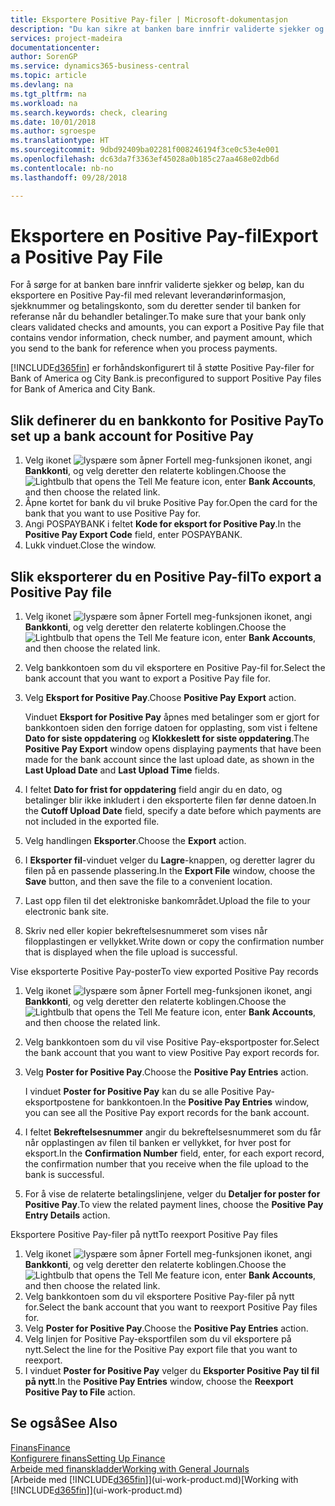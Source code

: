 ```yaml
---
title: Eksportere Positive Pay-filer | Microsoft-dokumentasjon
description: "Du kan sikre at banken bare innfrir validerte sjekker og beløp, ved å eksportere en Positive Pay-fil som inneholder leverandør-og betalingsinformasjon."
services: project-madeira
documentationcenter: 
author: SorenGP
ms.service: dynamics365-business-central
ms.topic: article
ms.devlang: na
ms.tgt_pltfrm: na
ms.workload: na
ms.search.keywords: check, clearing
ms.date: 10/01/2018
ms.author: sgroespe
ms.translationtype: HT
ms.sourcegitcommit: 9dbd92409ba02281f008246194f3ce0c53e4e001
ms.openlocfilehash: dc63da7f3363ef45028a0b185c27aa468e02db6d
ms.contentlocale: nb-no
ms.lasthandoff: 09/28/2018

---
```

# <a name="export-a-positive-pay-file"></a><span data-ttu-id="778da-103">Eksportere en Positive Pay-fil</span><span class="sxs-lookup"><span data-stu-id="778da-103">Export a Positive Pay File</span></span>
<span data-ttu-id="778da-104">For å sørge for at banken bare innfrir validerte sjekker og beløp, kan du eksportere en Positive Pay-fil med relevant leverandørinformasjon, sjekknummer og betalingskonto, som du deretter sender til banken for referanse når du behandler betalinger.</span><span class="sxs-lookup"><span data-stu-id="778da-104">To make sure that your bank only clears validated checks and amounts, you can export a Positive Pay file that contains vendor information, check number, and payment amount, which you send to the bank for reference when you process payments.</span></span>

[!INCLUDE[d365fin](includes/d365fin_md.md)] <span data-ttu-id="778da-105">er forhåndskonfigurert til å støtte Positive Pay-filer for Bank of America og City Bank.</span><span class="sxs-lookup"><span data-stu-id="778da-105">is preconfigured to support Positive Pay files for Bank of America and City Bank.</span></span>

## <a name="to-set-up-a-bank-account-for-positive-pay"></a><span data-ttu-id="778da-106">Slik definerer du en bankkonto for Positive Pay</span><span class="sxs-lookup"><span data-stu-id="778da-106">To set up a bank account for Positive Pay</span></span>
1. <span data-ttu-id="778da-107">Velg ikonet ![lyspære som åpner Fortell meg-funksjonen](media/ui-search/search_small.png "Fortell hva du vil gjøre") ikonet, angi **Bankkonti**, og velg deretter den relaterte koblingen.</span><span class="sxs-lookup"><span data-stu-id="778da-107">Choose the ![Lightbulb that opens the Tell Me feature](media/ui-search/search_small.png "Tell me what you want to do") icon, enter **Bank Accounts**, and then choose the related link.</span></span>
2. <span data-ttu-id="778da-108">Åpne kortet for bank du vil bruke Positive Pay for.</span><span class="sxs-lookup"><span data-stu-id="778da-108">Open the card for the bank that you want to use Positive Pay for.</span></span>
3. <span data-ttu-id="778da-109">Angi POSPAYBANK i feltet **Kode for eksport for Positive Pay**.</span><span class="sxs-lookup"><span data-stu-id="778da-109">In the **Positive Pay Export Code** field, enter POSPAYBANK.</span></span>
4. <span data-ttu-id="778da-110">Lukk vinduet.</span><span class="sxs-lookup"><span data-stu-id="778da-110">Close the window.</span></span>

## <a name="to-export-a-positive-pay-file"></a><span data-ttu-id="778da-111">Slik eksporterer du en Positive Pay-fil</span><span class="sxs-lookup"><span data-stu-id="778da-111">To export a Positive Pay file</span></span>
1. <span data-ttu-id="778da-112">Velg ikonet ![lyspære som åpner Fortell meg-funksjonen](media/ui-search/search_small.png "Fortell hva du vil gjøre") ikonet, angi **Bankkonti**, og velg deretter den relaterte koblingen.</span><span class="sxs-lookup"><span data-stu-id="778da-112">Choose the ![Lightbulb that opens the Tell Me feature](media/ui-search/search_small.png "Tell me what you want to do") icon, enter **Bank Accounts**, and then choose the related link.</span></span>
2. <span data-ttu-id="778da-113">Velg bankkontoen som du vil eksportere en Positive Pay-fil for.</span><span class="sxs-lookup"><span data-stu-id="778da-113">Select the bank account that you want to export a Positive Pay file for.</span></span>
3. <span data-ttu-id="778da-114">Velg **Eksport for Positive Pay**.</span><span class="sxs-lookup"><span data-stu-id="778da-114">Choose **Positive Pay Export** action.</span></span>

    <span data-ttu-id="778da-115">Vinduet **Eksport for Positive Pay** åpnes med betalinger som er gjort for bankkontoen siden den forrige datoen for opplasting, som vist i feltene **Dato for siste oppdatering** og **Klokkeslett for siste oppdatering**.</span><span class="sxs-lookup"><span data-stu-id="778da-115">The **Positive Pay Export** window opens displaying payments that have been made for the bank account since the last upload date, as shown in the **Last Upload Date** and **Last Upload Time** fields.</span></span>
4. <span data-ttu-id="778da-116">I feltet **Dato for frist for oppdatering** field angir du en dato, og betalinger blir ikke inkludert i den eksporterte filen før denne datoen.</span><span class="sxs-lookup"><span data-stu-id="778da-116">In the **Cutoff Upload Date** field, specify a date before which payments are not included in the exported file.</span></span>
5. <span data-ttu-id="778da-117">Velg handlingen **Eksporter**.</span><span class="sxs-lookup"><span data-stu-id="778da-117">Choose the **Export** action.</span></span>
6. <span data-ttu-id="778da-118">I **Eksporter fil**-vinduet velger du **Lagre**-knappen, og deretter lagrer du filen på en passende plassering.</span><span class="sxs-lookup"><span data-stu-id="778da-118">In the **Export File** window, choose the **Save** button, and then save the file to a convenient location.</span></span>
7. <span data-ttu-id="778da-119">Last opp filen til det elektroniske bankområdet.</span><span class="sxs-lookup"><span data-stu-id="778da-119">Upload the file to your electronic bank site.</span></span>
8. <span data-ttu-id="778da-120">Skriv ned eller kopier bekreftelsesnummeret som vises når filopplastingen er vellykket.</span><span class="sxs-lookup"><span data-stu-id="778da-120">Write down or copy the confirmation number that is displayed when the file upload is successful.</span></span>

<span data-ttu-id="778da-121">Vise eksporterte Positive Pay-poster</span><span class="sxs-lookup"><span data-stu-id="778da-121">To view exported Positive Pay records</span></span>

1. <span data-ttu-id="778da-122">Velg ikonet ![lyspære som åpner Fortell meg-funksjonen](media/ui-search/search_small.png "Fortell hva du vil gjøre") ikonet, angi **Bankkonti**, og velg deretter den relaterte koblingen.</span><span class="sxs-lookup"><span data-stu-id="778da-122">Choose the ![Lightbulb that opens the Tell Me feature](media/ui-search/search_small.png "Tell me what you want to do") icon, enter **Bank Accounts**, and then choose the related link.</span></span>
2. <span data-ttu-id="778da-123">Velg bankkontoen som du vil vise Positive Pay-eksportposter for.</span><span class="sxs-lookup"><span data-stu-id="778da-123">Select the bank account that you want to view Positive Pay export records for.</span></span>
3. <span data-ttu-id="778da-124">Velg **Poster for Positive Pay**.</span><span class="sxs-lookup"><span data-stu-id="778da-124">Choose the **Positive Pay Entries** action.</span></span>

    <span data-ttu-id="778da-125">I vinduet **Poster for Positive Pay** kan du se alle Positive Pay-eksportpostene for bankkontoen.</span><span class="sxs-lookup"><span data-stu-id="778da-125">In the **Positive Pay Entries** window, you can see all the Positive Pay export records for the bank account.</span></span>
4. <span data-ttu-id="778da-126">I feltet **Bekreftelsesnummer** angir du bekreftelsesnummeret som du får når opplastingen av filen til banken er vellykket, for hver post for eksport.</span><span class="sxs-lookup"><span data-stu-id="778da-126">In the **Confirmation Number** field, enter, for each export record, the confirmation number that you receive when the file upload to the bank is successful.</span></span>
5. <span data-ttu-id="778da-127">For å vise de relaterte betalingslinjene, velger du **Detaljer for poster for Positive Pay**.</span><span class="sxs-lookup"><span data-stu-id="778da-127">To view the related payment lines, choose the **Positive Pay Entry Details** action.</span></span>

<span data-ttu-id="778da-128">Eksportere Positive Pay-filer på nytt</span><span class="sxs-lookup"><span data-stu-id="778da-128">To reexport Positive Pay files</span></span>

1. <span data-ttu-id="778da-129">Velg ikonet ![lyspære som åpner Fortell meg-funksjonen](media/ui-search/search_small.png "Fortell hva du vil gjøre") ikonet, angi **Bankkonti**, og velg deretter den relaterte koblingen.</span><span class="sxs-lookup"><span data-stu-id="778da-129">Choose the ![Lightbulb that opens the Tell Me feature](media/ui-search/search_small.png "Tell me what you want to do") icon, enter **Bank Accounts**, and then choose the related link.</span></span>
2. <span data-ttu-id="778da-130">Velg bankkontoen som du vil eksportere Positive Pay-filer på nytt for.</span><span class="sxs-lookup"><span data-stu-id="778da-130">Select the bank account that you want to reexport Positive Pay files for.</span></span>
3. <span data-ttu-id="778da-131">Velg **Poster for Positive Pay**.</span><span class="sxs-lookup"><span data-stu-id="778da-131">Choose the **Positive Pay Entries** action.</span></span>
4. <span data-ttu-id="778da-132">Velg linjen for Positive Pay-eksportfilen som du vil eksportere på nytt.</span><span class="sxs-lookup"><span data-stu-id="778da-132">Select the line for the Positive Pay export file that you want to reexport.</span></span>
5. <span data-ttu-id="778da-133">I vinduet **Poster for Positive Pay** velger du **Eksporter Positive Pay til fil på nytt**.</span><span class="sxs-lookup"><span data-stu-id="778da-133">In the **Positive Pay Entries** window, choose the **Reexport Positive Pay to File** action.</span></span>

## <a name="see-also"></a><span data-ttu-id="778da-134">Se også</span><span class="sxs-lookup"><span data-stu-id="778da-134">See Also</span></span>
[<span data-ttu-id="778da-135">Finans</span><span class="sxs-lookup"><span data-stu-id="778da-135">Finance</span></span>](finance.md)  
[<span data-ttu-id="778da-136">Konfigurere finans</span><span class="sxs-lookup"><span data-stu-id="778da-136">Setting Up Finance</span></span>](finance-setup-finance.md)  
[<span data-ttu-id="778da-137">Arbeide med finanskladder</span><span class="sxs-lookup"><span data-stu-id="778da-137">Working with General Journals</span></span>](ui-work-general-journals.md)  
<span data-ttu-id="778da-138">[Arbeide med [!INCLUDE[d365fin](includes/d365fin_md.md)]](ui-work-product.md)</span><span class="sxs-lookup"><span data-stu-id="778da-138">[Working with [!INCLUDE[d365fin](includes/d365fin_md.md)]](ui-work-product.md)</span></span>

